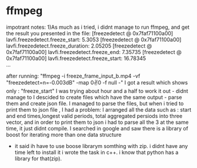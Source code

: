 # ffmpeg
impotrant notes:
1)As much as i tried, i didnt manage to run ffmpeg, and get the result you presented  in the file:
[freezedetect @ 0x7faf71100a00] lavfi.freezedetect.freeze_start: 5.3053
[freezedetect @ 0x7faf71100a00] lavfi.freezedetect.freeze_duration: 2.05205
[freezedetect @ 0x7faf71100a00] lavfi.freezedetect.freeze_end: 7.35735
[freezedetect @ 0x7faf71100a00] lavfi.freezedetect.freeze_start: 16.78345    
...

after running: "ffmpeg -i freeze_frame_input_b.mp4 -vf "freezedetect=n=-0.003dB" -map 0:v:0 -f null -"
I got a result which shows only : "freeze_start"
I was trying about hour and a half to work it out - didnt manage to
I descided to create files which have the same output - parse them and create json file.
I managed to parse the files, but when i tried to print them to json file , I had a problem:
I arranged all the data such as : start and end times,longest valid periods, total aggregated persiods 
into three vector, and in order to print them to json i had to parse all the 3 at the same time,
it just didnt compile.
I searched in google and saw there is a library of boost for iterating more than one data structure
- it said ih have to use boose librarym somthing with zip. i didnt have any time left to install it
i wrote the task in c++. i know that python has a library for that(zip).
